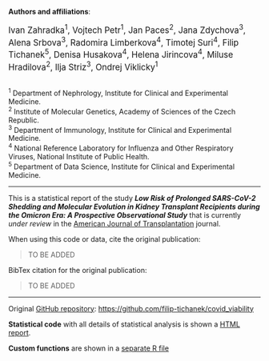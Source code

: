 **Authors and affiliations**:

<div style="font-size: larger;">
Ivan Zahradka<sup>1</sup>, Vojtech Petr<sup>1</sup>, Jan Paces<sup>2</sup>, Jana Zdychova<sup>3</sup>, Alena Srbova<sup>3</sup>, Radomira Limberkova<sup>4</sup>, Timotej Suri<sup>4</sup>, Filip Tichanek<sup>5</sup>, Denisa Husakova<sup>4</sup>, Helena Jirincova<sup>4</sup>, Miluse Hradilova<sup>2</sup>, Ilja Striz<sup>3</sup>, Ondrej Viklicky<sup>1</sup>
</div>

<br>

<sup>1</sup> Department of Nephrology, Institute for Clinical and Experimental Medicine.  
<sup>2</sup> Institute of Molecular Genetics, Academy of Sciences of the Czech Republic.  
<sup>3</sup> Department of Immunology, Institute for Clinical and Experimental Medicine.  
<sup>4</sup> National Reference Laboratory for Influenza and Other Respiratory Viruses, National Institute of Public Health.  
<sup>5</sup> Department of Data Science, Institute for Clinical and Experimental Medicine.

---------------------------------------------------------------------------------------------------

This is a statistical report of the study ***Low Risk of Prolonged SARS-CoV-2 Shedding and Molecular Evolution in Kidney Transplant Recipients during the Omicron Era: A Prospective Observational Study*** that is currently *under review* in the [American Journal of Transplantation](https://www.amjtransplant.org/) journal.

When using this code or data, cite the original publication:

> TO BE ADDED

BibTex citation for the original publication:

> TO BE ADDED

---------------------------------------------------------------------------------------------------

Original [GitHub repository](https://github.com/filip-tichanek/covid_viability): https://github.com/filip-tichanek/covid_viability

**Statistical code** with all details of statistical analysis is shown a [HTML report](https://filip-tichanek.github.io/covid_viability/).

 **Custom functions** are shown in a [separate R file](https://github.com/filip-tichanek/covid_viability/blob/main/functions.R)




